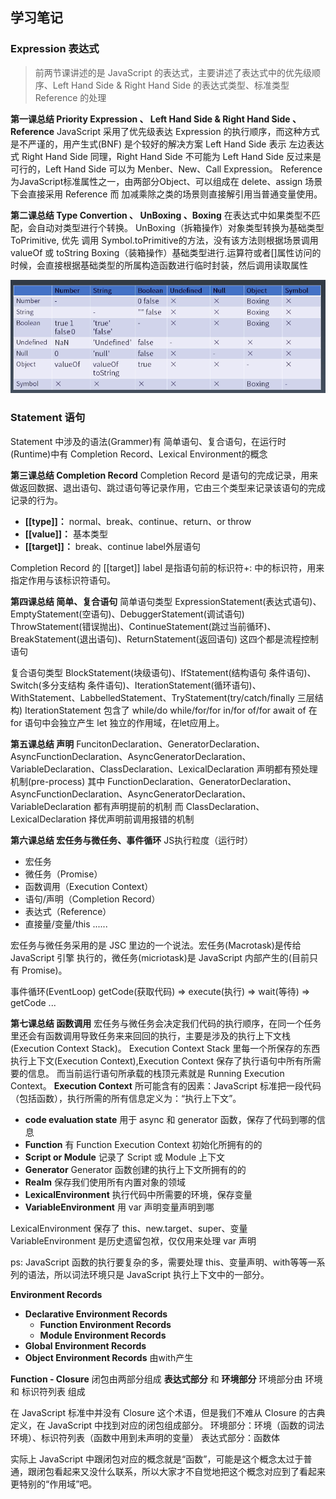 ## 学习笔记

### Expression 表达式

> 前两节课讲述的是 JavaScript 的表达式，主要讲述了表达式中的优先级顺序、Left Hand Side & Right Hand Side 的表达式类型、标准类型 Reference 的处理

**第一课总结 Priority Expression 、 Left Hand Side & Right Hand Side 、Reference**
 JavaScript 采用了优先级表达 Expression 的执行顺序，而这种方式是不严谨的，用产生式(BNF) 是个较好的解决方案
 Left Hand Side 表示 左边表达式 Right Hand Side 同理，Right Hand Side 不可能为 Left Hand Side 反过来是可行的，Left Hand Side 可以为 Menber、New、Call Expression。
 Reference 为JavaScript标准属性之一，由两部分Object、可以组成在 delete、assign 场景下会直接采用 Reference 而 加减乘除之类的场景则直接解引用当普通变量使用。

**第二课总结 Type Convertion 、 UnBoxing 、Boxing**
 在表达式中如果类型不匹配，会自动对类型进行个转换。
 UnBoxing（拆箱操作）对象类型转换为基础类型 ToPrimitive, 优先 调用 Symbol.toPrimitive的方法，没有该方法则根据场景调用 valueOf 或 toString
 Boxing（装箱操作）基础类型进行.运算符或者[]属性访问的时候，会直接根据基础类型的所属构造函数进行临时封装，然后调用读取属性

 ![类型转换](./typeTransform.png '类型转换')

### Statement 语句

Statement 中涉及的语法(Grammer)有 简单语句、复合语句，在运行时(Runtime)中有 Completion Record、Lexical Environment的概念

**第三课总结 Completion Record**
Completion Record 是语句的完成记录，用来做返回数据、退出语句、跳过语句等记录作用，它由三个类型来记录该语句的完成记录的行为。

* **[[type]]：** normal、break、continue、return、or throw
* **[[value]]：** 基本类型
* **[[target]]：** break、continue label外层语句

Completion Record 的 [[target]] label 是指语句前的标识符+: 中的标识符，用来指定作用与该标识符语句。

**第四课总结 简单、复合语句**
简单语句类型
ExpressionStatement(表达式语句)、EmptyStatement(空语句)、DebuggerStatement(调试语句)
ThrowStatement(错误抛出)、ContinueStatement(跳过当前循环)、BreakStatement(退出语句)、ReturnStatement(返回语句) 这四个都是流程控制语句

复合语句类型
BlockStatement(块级语句)、IfStatement(结构语句 条件语句)、Switch(多分支结构 条件语句)、IterationStatement(循环语句)、WithStatement、LabbelledStatement、TryStatement(try/catch/finally 三层结构)
IterationStatement 包含了 while/do while/for/for in/for of/for await of
在 for 语句中会独立产生 let 独立的作用域，在let应用上。

**第五课总结 声明**
FuncitonDeclaration、GeneratorDeclaration、AsyncFunctionDeclaration、AsyncGeneratorDeclaration、VariableDeclaration、ClassDeclaration、LexicalDeclaration
声明都有预处理机制(pre-process)
其中 FunctionDeclaration、GeneratorDeclaration、AsyncFunctionDeclaration、AsyncGeneratorDeclaration、VariableDeclaration 都有声明提前的机制
而 ClassDeclaration、LexicalDeclaration 择优声明前调用报错的机制

**第六课总结 宏任务与微任务、事件循环**
JS执行粒度（运行时）

* 宏任务
* 微任务（Promise）
* 函数调用（Execution Context）
* 语句/声明（Completion Record）
* 表达式（Reference）
* 直接量/变量/this ......


宏任务与微任务采用的是 JSC 里边的一个说法。宏任务(Macrotask)是传给 JavaScript 引擎 执行的，微任务(micriotask)是 JavaScript 内部产生的(目前只有 Promise)。

事件循环(EventLoop)
getCode(获取代码) => execute(执行) => wait(等待) => getCode ...

**第七课总结 函数调用**
宏任务与微任务会决定我们代码的执行顺序，在同一个任务里还会有函数调用导致任务来来回回的执行，主要是涉及的执行上下文栈(Execution Context Stack)。
Execution Context Stack 里每一个所保存的东西 执行上下文(Execution Context),Execution Context 保存了执行语句中所有所需要的信息。
而当前运行语句所承载的栈顶元素就是 Running Execution Context。
**Execution Context** 所可能含有的因素：JavaScript 标准把一段代码（包括函数），执行所需的所有信息定义为：“执行上下文”。

* **code evaluation state** 用于 async 和 generator 函数，保存了代码到哪的信息
* **Function** 有 Function Execution Context 初始化所拥有的的
* **Script or Module** 记录了 Script 或 Module 上下文
* **Generator** Generator 函数创建的执行上下文所拥有的的
* **Realm** 保存我们使用所有内置对象的领域
* **LexicalEnvironment** 执行代码中所需要的环境，保存变量
* **VariableEnvironment** 用 var 声明变量声明到哪

LexicalEnvironment 保存了 this、new.target、super、变量
VariableEnvironment 是历史遗留包袱，仅仅用来处理 var 声明

ps: JavaScript 函数的执行要复杂的多，需要处理 this、变量声明、with等等一系列的语法，所以词法环境只是 JavaScript 执行上下文中的一部分。

**Environment Records** 

* **Declarative Environment Records**
  * **Function Environment Records**
  * **Module Environment Records**
* **Global Environment Records**
* **Object Environment Records** 由with产生

**Function - Closure**
闭包由两部分组成 **表达式部分** 和 **环境部分**
环境部分由 环境 和 标识符列表 组成

在 JavaScript 标准中并没有 Closure 这个术语，但是我们不难从 Closure 的古典定义，在 JavaScript 中找到对应的闭包组成部分。
环境部分：环境（函数的词法环境）、标识符列表（函数中用到未声明的变量）
表达式部分：函数体

实际上 JavaScript 中跟闭包对应的概念就是“函数”，可能是这个概念太过于普通，跟闭包看起来又没什么联系，所以大家才不自觉地把这个概念对应到了看起来更特别的“作用域”吧。




